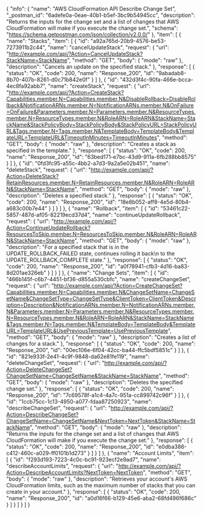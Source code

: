 {
  "info": {
    "name": "AWS CloudFormation API Describe Change Set",
    "_postman_id": "6adefe0a-0eae-40b1-b5ef-3bc9b54945cc",
    "description": "Returns the inputs for the change set and a list of changes that AWS CloudFormation will make if you execute the change set.",
    "schema": "https://schema.getpostman.com/json/collection/v2.0.0/"
  },
  "item": [
    {
      "name": "Stacks",
      "item": [
        {
          "id": "a92a765d-20b9-4576-be53-7273911b2c44",
          "name": "cancelUpdateStack",
          "request": {
            "url": "http://example.com/api/?Action=CancelUpdateStack?StackName=StackName",
            "method": "GET",
            "body": {
              "mode": "raw"
            },
            "description": "Cancels an update on the specified stack."
          },
          "response": [
            {
              "status": "OK",
              "code": 200,
              "name": "Response_200",
              "id": "9abadab8-8b70-407b-8261-d0c71b842e0f"
            }
          ]
        },
        {
          "id": "432d3f4c-90fa-466e-bcca-4ec8fa92abb7",
          "name": "createStack",
          "request": {
            "url": "http://example.com/api/?Action=CreateStack?Capabilities.member.N=Capabilities.member.N&DisableRollback=DisableRollback&NotificationARNs.member.N=NotificationARNs.member.N&OnFailure=OnFailure&Parameters.member.N=Parameters.member.N&ResourceTypes.member.N=ResourceTypes.member.N&RoleARN=RoleARN&StackName=StackName&StackPolicyBody=StackPolicyBody&StackPolicyURL=StackPolicyURL&Tags.member.N=Tags.member.N&TemplateBody=TemplateBody&TemplateURL=TemplateURL&TimeoutInMinutes=TimeoutInMinutes",
            "method": "GET",
            "body": {
              "mode": "raw"
            },
            "description": "Creates a stack as specified in the template."
          },
          "response": [
            {
              "status": "OK",
              "code": 200,
              "name": "Response_200",
              "id": "63bed171-e7bc-43d9-911a-6fb288bb8575"
            }
          ]
        },
        {
          "id": "0fd3fc95-a55c-4bb2-a7d3-9a2a5e02b451",
          "name": "deleteStack",
          "request": {
            "url": "http://example.com/api/?Action=DeleteStack?RetainResources.member.N=RetainResources.member.N&RoleARN=RoleARN&StackName=StackName",
            "method": "GET",
            "body": {
              "mode": "raw"
            },
            "description": "Deletes a specified stack."
          },
          "response": [
            {
              "status": "OK",
              "code": 200,
              "name": "Response_200",
              "id": "18e8b052-aff8-4e5d-80b4-a683c00b7e44"
            }
          ]
        }
      ]
    },
    {
      "name": "Rollback",
      "item": [
        {
          "id": "53461c22-5857-487d-af05-82219ecd37d4",
          "name": "continueUpdateRollback",
          "request": {
            "url": "http://example.com/api/?Action=ContinueUpdateRollback?ResourcesToSkip.member.N=ResourcesToSkip.member.N&RoleARN=RoleARN&StackName=StackName",
            "method": "GET",
            "body": {
              "mode": "raw"
            },
            "description": "For a specified stack that is in the UPDATE_ROLLBACK_FAILED state, continues rolling it back\n         to the UPDATE_ROLLBACK_COMPLETE state."
          },
          "response": [
            {
              "status": "OK",
              "code": 200,
              "name": "Response_200",
              "id": "a0f78941-cfb3-4d16-ba83-8d201ae326eb"
            }
          ]
        }
      ]
    },
    {
      "name": "Change Sets",
      "item": [
        {
          "id": "466b145f-c6b7-4451-bf36-d855a530cbfc",
          "name": "createChangeSet",
          "request": {
            "url": "http://example.com/api/?Action=CreateChangeSet?Capabilities.member.N=Capabilities.member.N&ChangeSetName=ChangeSetName&ChangeSetType=ChangeSetType&ClientToken=ClientToken&Description=Description&NotificationARNs.member.N=NotificationARNs.member.N&Parameters.member.N=Parameters.member.N&ResourceTypes.member.N=ResourceTypes.member.N&RoleARN=RoleARN&StackName=StackName&Tags.member.N=Tags.member.N&TemplateBody=TemplateBody&TemplateURL=TemplateURL&UsePreviousTemplate=UsePreviousTemplate",
            "method": "GET",
            "body": {
              "mode": "raw"
            },
            "description": "Creates a list of changes for a stack."
          },
          "response": [
            {
              "status": "OK",
              "code": 200,
              "name": "Response_200",
              "id": "00ec106e-6f04-42cc-ba44-ffc5bdf5851c"
            }
          ]
        },
        {
          "id": "821e933f-2e41-4c9f-9848-da62e81fe119",
          "name": "deleteChangeSet",
          "request": {
            "url": "http://example.com/api/?Action=DeleteChangeSet?ChangeSetName=ChangeSetName&StackName=StackName",
            "method": "GET",
            "body": {
              "mode": "raw"
            },
            "description": "Deletes the specified change set."
          },
          "response": [
            {
              "status": "OK",
              "code": 200,
              "name": "Response_200",
              "id": "7c69578f-a1c4-4a7c-951a-cc899742c96f"
            }
          ]
        },
        {
          "id": "1ccb75cc-1c13-4950-a077-fdaa87250923",
          "name": "describeChangeSet",
          "request": {
            "url": "http://example.com/api/?Action=DescribeChangeSet?ChangeSetName=ChangeSetName&NextToken=NextToken&StackName=StackName",
            "method": "GET",
            "body": {
              "mode": "raw"
            },
            "description": "Returns the inputs for the change set and a list of changes that AWS CloudFormation will make if you execute the change set."
          },
          "response": [
            {
              "status": "OK",
              "code": 200,
              "name": "Response_200",
              "id": "e0dba386-c412-460c-a029-ff0101b1d273"
            }
          ]
        }
      ]
    },
    {
      "name": "Account Limits",
      "item": [
        {
          "id": "f293d193-7223-4c0c-bc91-923ecf2e9ad7",
          "name": "describeAccountLimits",
          "request": {
            "url": "http://example.com/api/?Action=DescribeAccountLimits?NextToken=NextToken",
            "method": "GET",
            "body": {
              "mode": "raw"
            },
            "description": "Retrieves your account's AWS CloudFormation limits, such as the maximum number of stacks that you can create in your account."
          },
          "response": [
            {
              "status": "OK",
              "code": 200,
              "name": "Response_200",
              "id": "a0d16f66-b129-45e6-aba2-68fd496f686c"
            }
          ]
        }
      ]
    }
  ]
}